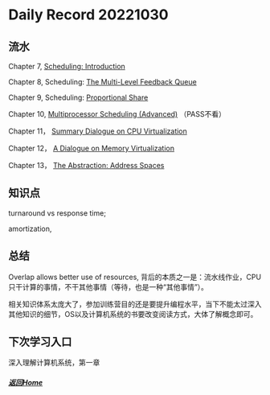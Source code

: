 
Daily Record 20221030
=====================

## 流水

Chapter 7, [Scheduling: Introduction](https://pages.cs.wisc.edu/~remzi/OSTEP/cpu-sched.pdf) 

Chapter 8, Scheduling: [The Multi-Level Feedback Queue](https://pages.cs.wisc.edu/~remzi/OSTEP/cpu-sched-mlfq.pdf) 

Chapter 9,  Scheduling: [Proportional Share](https://pages.cs.wisc.edu/~remzi/OSTEP/cpu-sched-lottery.pdf) 

Chapter 10,  [Multiprocessor Scheduling (Advanced)](https://pages.cs.wisc.edu/~remzi/OSTEP/cpu-sched-multi.pdf) （PASS不看）

Chapter 11， [Summary Dialogue on CPU Virtualization](https://pages.cs.wisc.edu/~remzi/OSTEP/cpu-dialogue.pdf) 

Chapter 12， [A Dialogue on Memory Virtualization](https://pages.cs.wisc.edu/~remzi/OSTEP/dialogue-vm.pdf) 

Chapter 13， [The Abstraction: Address Spaces](https://pages.cs.wisc.edu/~remzi/OSTEP/vm-intro.pdf) 

## 知识点

turnaround vs response time;

amortization,

## 总结

Overlap allows better use of resources, 背后的本质之一是：流水线作业，CPU只干计算的事情，不干其他事情（等待，也是一种“其他事情”）。

相关知识体系太庞大了，参加训练营目的还是要提升编程水平，当下不能太过深入其他知识的细节，OS以及计算机系统的书要改变阅读方式，大体了解概念即可。

## 下次学习入口

深入理解计算机系统，第一章

##### [返回Home](../../../README.md)


